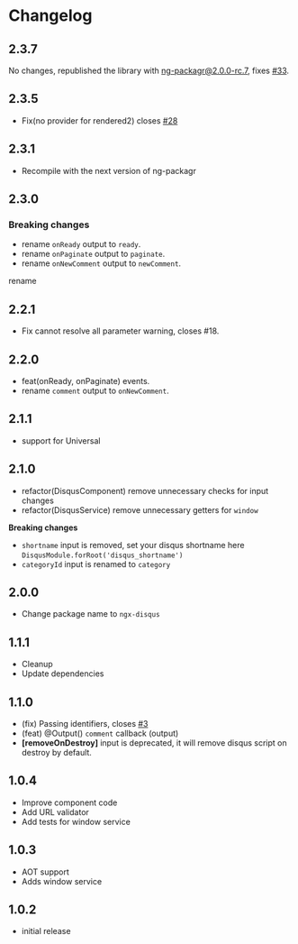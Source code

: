 # Changelog

## 2.3.7

No changes, republished the library with ng-packagr@2.0.0-rc.7, fixes [#33](https://github.com/MurhafSousli/ngx-disqus/issues/33).

## 2.3.5

- Fix(no provider for rendered2) closes [#28](https://github.com/MurhafSousli/ngx-disqus/issues/28)

## 2.3.1

- Recompile with the next version of ng-packagr

## 2.3.0

### Breaking changes

- rename `onReady` output to `ready`.
- rename `onPaginate` output to `paginate`.
- rename `onNewComment` output to `newComment`.

 rename

## 2.2.1

- Fix cannot resolve all parameter warning, closes #18.

## 2.2.0

- feat(onReady, onPaginate) events.
- rename `comment` output to `onNewComment`.

## 2.1.1

- support for Universal

## 2.1.0

- refactor(DisqusComponent) remove unnecessary checks for input changes
- refactor(DisqusService) remove unnecessary getters for `window`

 **Breaking changes**

- `shortname` input is removed, set your disqus shortname here `DisqusModule.forRoot('disqus_shortname')`
- `categoryId` input is renamed to `category`

## 2.0.0

- Change package name to `ngx-disqus`

## 1.1.1

- Cleanup
- Update dependencies

## 1.1.0

- (fix) Passing identifiers, closes [#3](https://github.com/MurhafSousli/ng2-disqus/issues/3)
- (feat) @Output() `comment` callback (output)
- **[removeOnDestroy]** input is deprecated, it will remove disqus script on destroy by default.
 

## 1.0.4
- Improve component code
- Add URL validator
- Add tests for window service

## 1.0.3
- AOT support
- Adds window service

## 1.0.2
- initial release